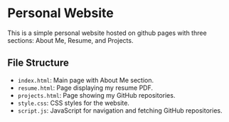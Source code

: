 # Personal Website

This is a simple personal website hosted on github pages with three sections: About Me, Resume, and Projects.


## File Structure

- `index.html`: Main page with About Me section.
- `resume.html`: Page displaying my resume PDF.
- `projects.html`: Page showing my GitHub repositories.
- `style.css`: CSS styles for the website.
- `script.js`: JavaScript for navigation and fetching GitHub repositories.
